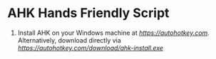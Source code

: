 AHK Hands Friendly Script
==========================

1. Install AHK on your Windows machine at *https://autohotkey.com*. Alternatively, download directly via *https://autohotkey.com/download/ahk-install.exe*
